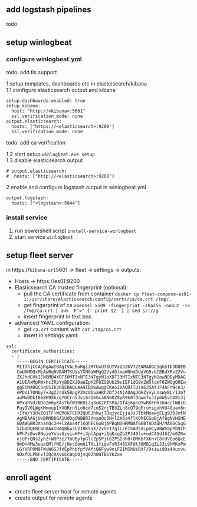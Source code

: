 ## add logstash pipelines
todo
## setup winlogbeat
### configure winlogbeat.yml
todo: add tls support  

1 setup templates, dashboards etc in elastcisearch/kibana  
1.1 configure elasticsearch output and kibana
```
setup.dashboards.enabled: true
setup.kibana:
  host: "http://<kibana>:5601"
  ssl.verification_mode: none
output.elasticsearch:
  hosts: ["https://<elasticsearch>:9200"]
  ssl.verification_mode: none
```  
todo: add ca verification  

1.2 start setup ```winlogbeat.exe setup```   
1.3 disable elasticsearch output 
```
# output.elasticsearch:
#  hosts: ["http://<elasticsearch>:9200"]
```
2 enable and configure logstash output in winlogbeat.yml
```
output.logstash:
  hosts: ["<logstash>:5044"]
```
### install service
1. run powershell script ```install-service-winlogbeat```
2. start service ```winlogbeat```
## setup fleet server
in https://`kibana-url`5601 -> fleet -> settings -> outputs:
- Hosts -> https://es01:9200  
- Elasticsearch CA trusted fingerprint (optional):
  - pull the CA certificate from container `docker cp fleet-compose-es01-1:/usr/share/elasticsearch/config/certs/ca/ca.crt /tmp/.`  
  - get fingerprint of ca `openssl x509 -fingerprint -sha256 -noout -in /tmp/ca.crt | awk -F"=" {' print $2 '} | sed s/://g`  
  - insert fingerprint in text box.  
- advanced YAML configuration:  
  - get `ca.crt` content with `cat /tmp/ca.crt`  
  - insert in settings yaml:  
```
ssl:
  certificate_authorities:
  - |
    -----BEGIN CERTIFICATE-----
    MIIDSjCCAjKgAwIBAgIVALBoRgizMYUxU7XUYVxGS2KV72ENMA0GCSqGSIb3DQEB
    CwUAMDQxMjAwBgNVBAMTKUVsYXN0aWMgQ2VydGlmaWNhdGUgVG9vbCBBdXRvZ2Vu
    ZXJhdGVkIENBMB4XDTI0MTIxNTE3NTgyN1oXDTI3MTIxNTE3NTgyN1owNDEyMDAG
    A1UEAxMpRWxhc3RpYyBDZXJ0aWZpY2F0ZSBUb29sIEF1dG9nZW5lcmF0ZWQgQ0Ew
    ggEiMA0GCSqGSIb3DQEBAQUAA4IBDwAwggEKAoIBAQDIlUza635AtJF4AFnWcA3/
    ePDUiTONGy7+JgZ2sUk5BpgPZmzObuxHRh2DfJ4NjA0AqJOHZvvyLnsWyBL/IJGf
    auMw0DkI8e8H9X6/gYGCrn5Jvi6r16Gca8NGOZ8pR9k0lOqwm7uJ2pmW5vlD813j
    6PxqRVd/NOo2m6yKAsTbfW3RK0izq3uK2FTSP4/Df4j6gsQYwRKFHhzU4cclW8zG
    PuyDV0LWgKMmoup1+VQRrnSio6cd7cm52rjTB3ZLn8cQ79qFru+sgxhVU4Guav6n
    +ItW/Y3UvZO1TF+WCM6kTCER2QURJhkwj7DqjycEjjaJzJTbkMmawjELg93BJmtN
    AgMBAAGjUzBRMB0GA1UdDgQWBBR3XnanQc3H+l2A6a4flKQhECGoBjAfBgNVHSME
    GDAWgBR3XnanQc3H+l2A6a4flKQhECGoBjAPBgNVHRMBAf8EBTADAQH/MA0GCSqG
    SIb3DQEBCwUAA4IBAQBkw3LVI8K5aX/ZvVe17qiC/E1SAd5XLpmCyABW58pPb9Ih
    kPh7sEwv8NoieYobvGzyiuHF+i3plApq+i1qKcqZb2PJ49lu+udCAGdJ6Z/m0ZRw
    ejUPrQNs2yhZ+WOP3z/7bUByfpGlcZp5PjlG2PSIdh8+OMKbFXkn+C8rUVQo6QcE
    9mD+4Mw3uueGMlfWE/jNscGomA1TXL1fiqvFxR348SXFdt38MB1qZiJJi9hMKxPm
    LGYVRPUM8FWuW6SJfXEpPhbYpfVAfcQ6Fyw9niFZIM5hUiRXF/Dsiwi9Oz44uxvu
    9DxfOLPbFvlIQcRXvGEcWqQ0jvq02h0HTBSYKZxH
    -----END CERTIFICATE-----
```
## enroll agent
- create fleet server host for remote agents
- create output for remote agents